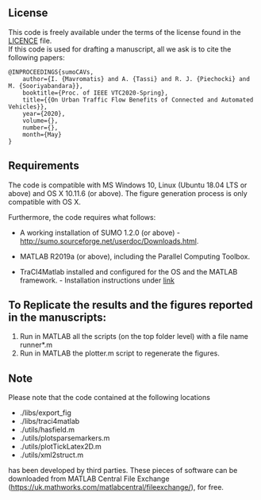 License
------------
This code is freely available under the terms of the license found in the [LICENCE](https://github.com/v2x-dev/sumoCAVs/blob/master/LICENSE) file.\
If this code is used for drafting a manuscript, all we ask is to cite the following papers:
```    
@INPROCEEDINGS{sumoCAVs,
    author={I. {Mavromatis} and A. {Tassi} and R. J. {Piechocki} and M. {Sooriyabandara}},
    booktitle={Proc. of IEEE VTC2020-Spring},
    title={{On Urban Traffic Flow Benefits of Connected and Automated Vehicles}},
    year={2020},
    volume={},
    number={},
    month={May}
}
```

Requirements
------------
The code is compatible with MS Windows 10, Linux (Ubuntu 18.04 LTS or above) and OS X 10.11.6 (or above). The figure generation process is only compatible with OS X.

Furthermore, the code requires what follows:

* A working installation of SUMO 1.2.0 (or above) - http://sumo.sourceforge.net/userdoc/Downloads.html.

* MATLAB R2019a (or above), including the Parallel Computing Toolbox.

* TraCI4Matlab installed and configured for the OS and the MATLAB framework. - Installation instructions under [link](https://www.google.com/url?sa=t&rct=j&q=&esrc=s&source=web&cd=2&ved=2ahUKEwiP1-yIluvnAhWWQkEAHWr7Bd0QFjABegQIBBAB&url=https%3A%2F%2Fsourceforge.net%2Fp%2Fsumo%2Fmailman%2Fattachment%2FCALCFZmb%252B_o2o3wNjwBJuq9Wbr95XAEpaL1vdnC_DtLgWvuWh0w%2540mail.gmail.com%2F1%2F&usg=AOvVaw14zNdsP6CZudag1vcYZXek)

To Replicate the results and the figures reported in the manuscripts:
-------------------------------------------------------------
1.  Run in MATLAB all the scripts (on the top folder level) with a file name runner*.m
2.  Run in MATLAB the plotter.m script to regenerate the figures.

Note
-------
Please note that the code contained at the following locations

* ./libs/export_fig
*  ./libs/traci4matlab
*  ./utils/hasfield.m
*  ./utils/plotsparsemarkers.m
*  ./utils/plotTickLatex2D.m
*  ./utils/xml2struct.m

has been developed by third parties. These pieces of software can be downloaded from MATLAB Central File Exchange (https://uk.mathworks.com/matlabcentral/fileexchange/), for free.
